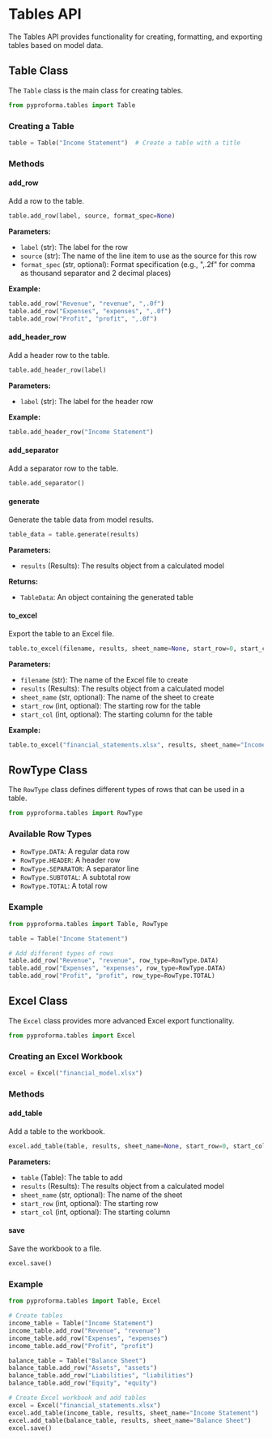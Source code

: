 # Tables API

The Tables API provides functionality for creating, formatting, and exporting tables based on model data.

## Table Class

The `Table` class is the main class for creating tables.

```python
from pyproforma.tables import Table
```

### Creating a Table

```python
table = Table("Income Statement")  # Create a table with a title
```

### Methods

#### add_row

Add a row to the table.

```python
table.add_row(label, source, format_spec=None)
```

**Parameters:**

- `label` (str): The label for the row
- `source` (str): The name of the line item to use as the source for this row
- `format_spec` (str, optional): Format specification (e.g., ",.2f" for comma as thousand separator and 2 decimal places)

**Example:**

```python
table.add_row("Revenue", "revenue", ",.0f")
table.add_row("Expenses", "expenses", ",.0f")
table.add_row("Profit", "profit", ",.0f")
```

#### add_header_row

Add a header row to the table.

```python
table.add_header_row(label)
```

**Parameters:**

- `label` (str): The label for the header row

**Example:**

```python
table.add_header_row("Income Statement")
```

#### add_separator

Add a separator row to the table.

```python
table.add_separator()
```

#### generate

Generate the table data from model results.

```python
table_data = table.generate(results)
```

**Parameters:**

- `results` (Results): The results object from a calculated model

**Returns:**

- `TableData`: An object containing the generated table

#### to_excel

Export the table to an Excel file.

```python
table.to_excel(filename, results, sheet_name=None, start_row=0, start_col=0)
```

**Parameters:**

- `filename` (str): The name of the Excel file to create
- `results` (Results): The results object from a calculated model
- `sheet_name` (str, optional): The name of the sheet to create
- `start_row` (int, optional): The starting row for the table
- `start_col` (int, optional): The starting column for the table

**Example:**

```python
table.to_excel("financial_statements.xlsx", results, sheet_name="Income Statement")
```

## RowType Class

The `RowType` class defines different types of rows that can be used in a table.

```python
from pyproforma.tables import RowType
```

### Available Row Types

- `RowType.DATA`: A regular data row
- `RowType.HEADER`: A header row
- `RowType.SEPARATOR`: A separator line
- `RowType.SUBTOTAL`: A subtotal row
- `RowType.TOTAL`: A total row

### Example

```python
from pyproforma.tables import Table, RowType

table = Table("Income Statement")

# Add different types of rows
table.add_row("Revenue", "revenue", row_type=RowType.DATA)
table.add_row("Expenses", "expenses", row_type=RowType.DATA)
table.add_row("Profit", "profit", row_type=RowType.TOTAL)
```

## Excel Class

The `Excel` class provides more advanced Excel export functionality.

```python
from pyproforma.tables import Excel
```

### Creating an Excel Workbook

```python
excel = Excel("financial_model.xlsx")
```

### Methods

#### add_table

Add a table to the workbook.

```python
excel.add_table(table, results, sheet_name=None, start_row=0, start_col=0)
```

**Parameters:**

- `table` (Table): The table to add
- `results` (Results): The results object from a calculated model
- `sheet_name` (str, optional): The name of the sheet
- `start_row` (int, optional): The starting row
- `start_col` (int, optional): The starting column

#### save

Save the workbook to a file.

```python
excel.save()
```

### Example

```python
from pyproforma.tables import Table, Excel

# Create tables
income_table = Table("Income Statement")
income_table.add_row("Revenue", "revenue")
income_table.add_row("Expenses", "expenses")
income_table.add_row("Profit", "profit")

balance_table = Table("Balance Sheet")
balance_table.add_row("Assets", "assets")
balance_table.add_row("Liabilities", "liabilities")
balance_table.add_row("Equity", "equity")

# Create Excel workbook and add tables
excel = Excel("financial_statements.xlsx")
excel.add_table(income_table, results, sheet_name="Income Statement")
excel.add_table(balance_table, results, sheet_name="Balance Sheet")
excel.save()
```
